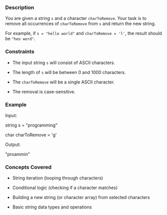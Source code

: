 ### Description
You are given a string `s` and a character `charToRemove`. Your task is to remove all occurrences of `charToRemove` from `s` and return the new string.

For example, if `s = "hello world"` and `charToRemove = 'l'`, the result should be `"heo word"`.

### Constraints
* The input string `s` will consist of ASCII characters.
* The length of `s` will be between 0 and 1000 characters.
* The `charToRemove` will be a single ASCII character.
* The removal is case-sensitive.

### Example

Input:
string s = "programming"
char charToRemove = 'g'

Output:
"proammin"


### Concepts Covered
* String iteration (looping through characters)
* Conditional logic (checking if a character matches)
* Building a new string (or character array) from selected characters
* Basic string data types and operations